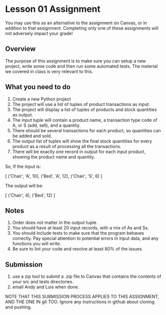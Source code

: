 # Lesson 01 Assignment

You may use this as an alternative to the assignment on Canvas, or in addition
to that assignment. Completing only one of these assignments will not adversely impact
your grade!

## Overview

The purpose of this assignment is to make sure you can setup a new project,
write some code and then run some automated tests. The material we covered in
class is very relevant to this.

## What you need to do
1. Create a new Python project
1. The project will use a list of tuples of product transactions as input.
1. The project will display a list of tuples of products and stock quantities as output.
1. The input tuple will contain a product name, a transaction type code of A,
   or S (add, sell), and a quantity.
1. There should be several transactions for each product, so quantities can be
   added and sold.
1. The output list of tuples will show the final stock quantities for every product as a
   result of processing all the transactions. 
1. There will be exactly one record in output for each input product, showing
   the product name and quantity.

So, If the input is:

   [
      ('Chair', 'A', 10),
      ('Bed', 'A', 12),
      ('Chair', 'S', 6)
   ]


The output will be:

   [
      ('Chair', 4),
      ('Bed', 12)
   ]


## Notes
1. Order does not matter in the output tuple.
1. You should have at least 20 input records, with a mix of As and Ss.
1. You should include tests to make sure that the program behaves correctly.
   Pay special attention to potential errors in input data, and any functions
   you will write.
1. Be sure to lint your code and resolve at least 80% of the issues

## Submission
1. use a zip tool to submit a .zip file to Canvas that contains the contents of
your src and tests directories.
1. email Andy and Luis when done.

NOTE THAT THIS SUBMISSION PROCESS APPLIES TO THIS ASSIGNMENT, AND THE ONE IN
git TOO. Ignore any instructions in github about cloning and pushing.

